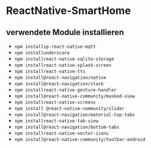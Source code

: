# ReactNative-SmartHome

## verwendete Module installieren
* <code>npm installsp-react-native-mqtt</code>
* <code>npm installunderscore</code>
* <code>npm installreact-native-sqlite-storage</code>
* <code>npm installreact-native-splash-screen</code>
* <code>npm installreact-native-tts</code>
* <code>npm install@react-navigation/native</code>
* <code>npm install@react-navigation/stack</code>
* <code>npm installreact-native-gesture-handler</code>
* <code>npm install@react-native-community/masked-view</code>
* <code>npm installreact-native-screens</code>
* <code>npm install @react-native-community/slider</code>
* <code>npm install@react-navigation/material-top-tabs</code>
* <code>npm installreact-native-tab-view</code>
* <code>npm install@react-navigation/bottom-tabs</code>
* <code>npm installreact-native-vector-icons</code>
* <code>npm install@react-native-community/toolbar-android</code>
